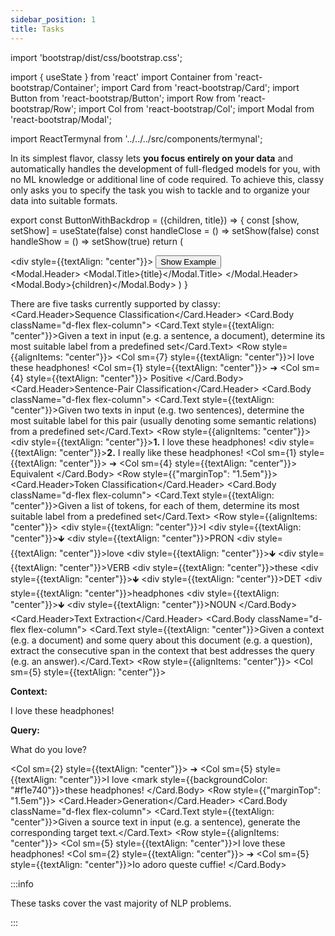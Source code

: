 ```yaml
---
sidebar_position: 1
title: Tasks
---
```


import 'bootstrap/dist/css/bootstrap.css';

import { useState } from 'react'
import Container from 'react-bootstrap/Container';
import Card from 'react-bootstrap/Card';
import Button from 'react-bootstrap/Button';
import Row from 'react-bootstrap/Row';
import Col from 'react-bootstrap/Col';
import Modal from 'react-bootstrap/Modal';

import ReactTermynal from '../../../src/components/termynal';

In its simplest flavor, classy lets **you focus entirely on your data** and automatically handles the development
of full-fledged models for you, with no ML knowledge or additional line of code required. To achieve this, classy only 
asks you to specify the task you wish to tackle and to organize your data into suitable formats.

export const ButtonWithBackdrop = ({children, title}) => {
    const [show, setShow] = useState(false)
    const handleClose = () => setShow(false)
    const handleShow = () => setShow(true)
    return (
        <div className="mt-auto">
            <div style={{textAlign: "center"}}>
                <Button className="mt-auto" onClick={handleShow}>Show Example</Button>
            </div>
            <Modal show={show} onHide={handleClose}>
                <Modal.Header>
                    <Modal.Title>{title}</Modal.Title>
                </Modal.Header>
                <Modal.Body>{children}</Modal.Body>
            </Modal>
        </div>
    )
}

There are five tasks currently supported by classy:
<Container>
    <Row>
        <Col sm={6}>
            <Card className="h-100">
                <Card.Header>Sequence Classification</Card.Header>
                <Card.Body className="d-flex flex-column">
                    <Card.Text style={{textAlign: "center"}}>Given a text in input (e.g. a sentence, a document), determine its most suitable label from a predefined set</Card.Text>
                    <ButtonWithBackdrop title="Example: Sentiment Analysis">
                        <Row style={{alignItems: "center"}}>
                            <Col sm={7} style={{textAlign: "center"}}>I love these headphones!</Col>
                            <Col sm={1} style={{textAlign: "center"}}> &#10132; </Col>
                            <Col sm={4} style={{textAlign: "center"}}> Positive </Col>
                        </Row>
                    </ButtonWithBackdrop>
                </Card.Body>
            </Card>
        </Col>
        <Col sm={6}>
            <Card className="h-100">
                <Card.Header>Sentence-Pair Classification</Card.Header>
                <Card.Body className="d-flex flex-column">
                    <Card.Text style={{textAlign: "center"}}>Given two texts in input (e.g. two sentences), determine the most suitable label for this pair (usually denoting some semantic relations) from a predefined set</Card.Text>
                    <ButtonWithBackdrop title="Example: Paraphrasis Detection">
                        <Row style={{alignItems: "center"}}>
                            <Col sm={7}>
                                <Row><div style={{textAlign: "center"}}><b>1.</b> I love these headphones!</div></Row>
                                <Row></Row>
                                <Row></Row>
                                <Row></Row>
                                <Row><div style={{textAlign: "center"}}><b>2.</b> I really like these headphones!</div></Row>
                            </Col>
                            <Col sm={1} style={{textAlign: "center"}}> &#10132; </Col>
                            <Col sm={4} style={{textAlign: "center"}}> Equivalent </Col>
                        </Row>
                    </ButtonWithBackdrop>
                </Card.Body>
            </Card>
        </Col>
    </Row>
    <Row style={{"marginTop": "1.5em"}}>
        <Col sm={6}>
            <Card className="h-100">
                <Card.Header>Token Classification</Card.Header>
                <Card.Body className="d-flex flex-column">
                    <Card.Text style={{textAlign: "center"}}>Given a list of tokens, for each of them, determine its most suitable label from a predefined set</Card.Text>
                    <ButtonWithBackdrop title="Example: Part-of-Speech Tagging">
                        <Row style={{alignItems: "center"}}>
                            <Col sm={3}>
                                <Row><div style={{textAlign: "center"}}>I</div></Row>
                                <Row></Row>
                                <Row><div style={{textAlign: "center"}}>&#129147;</div></Row>
                                <Row></Row>
                                <Row><div style={{textAlign: "center"}}>PRON</div></Row>
                            </Col>
                            <Col sm={3}>
                                <Row><div style={{textAlign: "center"}}>love</div></Row>
                                <Row></Row>
                                <Row><div style={{textAlign: "center"}}>&#129147;</div></Row>
                                <Row></Row>
                                <Row><div style={{textAlign: "center"}}>VERB</div></Row>
                            </Col>
                            <Col sm={3}>
                                <Row><div style={{textAlign: "center"}}>these</div></Row>
                                <Row></Row>
                                <Row><div style={{textAlign: "center"}}>&#129147;</div></Row>
                                <Row></Row>
                                <Row><div style={{textAlign: "center"}}>DET</div></Row>
                            </Col>
                            <Col sm={3}>
                                <Row><div style={{textAlign: "center"}}>headphones</div></Row>
                                <Row></Row>
                                <Row><div style={{textAlign: "center"}}>&#129147;</div></Row>
                                <Row></Row>
                                <Row><div style={{textAlign: "center"}}>NOUN</div></Row>
                            </Col>
                        </Row>
                    </ButtonWithBackdrop>
                </Card.Body>
            </Card>
        </Col>
        <Col sm={6}>
            <Card className="h-100">
                <Card.Header>Text Extraction</Card.Header>
                <Card.Body className="d-flex flex-column">
                    <Card.Text style={{textAlign: "center"}}>Given a context (e.g. a document) and some query about this document (e.g. a question), extract the consecutive span in the context that best addresses the query (e.g. an answer).</Card.Text>
                    <ButtonWithBackdrop title="Example: Question Answering">
                        <Row style={{alignItems: "center"}}>
                            <Col sm={5} style={{textAlign: "center"}}>
                                <p><b>Context:</b></p>
                                <p>I love these headphones!</p>
                                <p><b>Query:</b></p>
                                <p>What do you love?</p>
                            </Col>
                            <Col sm={2} style={{textAlign: "center"}}> &#10132; </Col>
                            <Col sm={5} style={{textAlign: "center"}}>I love <mark style={{backgroundColor: "#f1e740"}}>these headphones</mark>!</Col>
                        </Row>
                    </ButtonWithBackdrop>
                </Card.Body>
            </Card>
        </Col>
    </Row>
    <Row style={{"marginTop": "1.5em"}}>
        <Col sm={6}>
            <Card className="h-100">
                <Card.Header>Generation</Card.Header>
                <Card.Body className="d-flex flex-column">
                    <Card.Text style={{textAlign: "center"}}>Given a source text in input (e.g. a sentence), generate the corresponding target text.</Card.Text>
                    <ButtonWithBackdrop title="Example: English-to-Italian Machine Translation">
                        <Row style={{alignItems: "center"}}>
                            <Col sm={5} style={{textAlign: "center"}}>I love these headphones!</Col>
                            <Col sm={2} style={{textAlign: "center"}}> &#10132; </Col>
                            <Col sm={5} style={{textAlign: "center"}}>Io adoro queste cuffie!</Col>
                        </Row>
                    </ButtonWithBackdrop>
                </Card.Body>
            </Card>
        </Col>
    </Row>
</Container>

<p></p>

:::info

These tasks cover the vast majority of NLP problems.

:::
